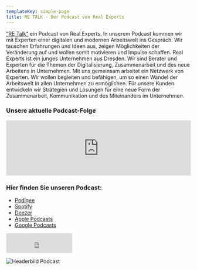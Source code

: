 ```yaml
---
templateKey: simple-page
title: RE TALK - Der Podcast von Real Experts
---
```

[“RE Talk“](https://retalk.podigee.io/) ein Podcast von Real Experts. In unserem Podcast kommen wir mit Experten einer digitalen und modernen Arbeitswelt ins Gespräch. Wir tauschen Erfahrungen und Ideen aus, zeigen Möglichkeiten der Veränderung auf und wollen somit motivieren und Impulse schaffen. Real Experts ist ein junges Unternehmen aus Dresden. Wir sind Berater und Experten für die Themen der Digitalisierung, Zusammenarbeit und des neue Arbeitens in Unternehmen. Mit uns gemeinsam arbeitet ein Netzwerk von Experten. Wir wollen begleiten und befähigen, um so einen Wandel der Arbeitswelt in allen Unternehmen zu ermöglichen. Für unsere Kunden entwickeln wir Strategien und Lösungen für eine neue Form der Zusammenarbeit, Kommunikation und des Miteinanders im Unternehmen.

### **Unsere aktuelle Podcast-Folge**

<iframe id="1eff500e" scrolling="no" src="https://cdn.podigee.com/podcast-player/podigee-podcast-player.html?id=1eff500e&amp;iframeMode=script" width="1px" title="Podcast" aria-label="Podcast" class="podigee-podcast-player" style="border: 0px; overflow-y: hidden; transition: height 100ms linear 0s; min-width: 100%; height: 151px; max-height: 151px;"></iframe>
<button class="podlove-subscribe-button-23540bbf" style="display: none;"></button>
<link rel="stylesheet" href="https://cdn.podigee.com/subscribe-button/stylesheets/app.css">
<style>#podlove-subscribe-button, .podlove-subscribe-button { background-color: #75ad91; color: #ffffff; } #podlove-subscribe-button:active, .podlove-subscribe-button:active, #podlove-subscribe-button:hover, .podlove-subscribe-button:hover { background-color: #599677; color: #e6e6e6; } #podlove-subscribe-button.outline { border-color: #75ad91; color: #75ad91; } #podlove-subscribe-button.outline:active, #podlove-subscribe-button.outline:hover { background-color: #75ad91; color: #ffffff; } #podlove-subscribe-button.frameless { color: #75ad91; } #podlove-subscribe-button.frameless:active, #podlove-subscribe-button.frameless:hover { color: #599677; } #podlove-subscribe-popup #podlove-subscribe-popup-close-button, #podlove-subscribe-popup #podlove-subscribe-popup-help-button, #podlove-subscribe-popup .podlove-subscribe-back-button { color: #75ad91; } #podlove-subscribe-popup #podlove-subscribe-popup-close-button:active, #podlove-subscribe-popup #podlove-subscribe-popup-help-button:active, #podlove-subscribe-popup .podlove-subscribe-back-button:active, #podlove-subscribe-popup #podlove-subscribe-popup-close-button:hover, #podlove-subscribe-popup #podlove-subscribe-popup-help-button:hover, #podlove-subscribe-popup .podlove-subscribe-back-button:hover { color: #599677; } #podlove-subscribe-popup #podlove-subscribe-panel-clients .device-cloud-switch button .podlove-subscribe-tab-active { background-color: #75ad91; } #podlove-subscribe-popup #podlove-subscribe-panel-clients .device-cloud-switch button:active, #podlove-subscribe-popup #podlove-subscribe-panel-clients .device-cloud-switch button:hover, #podlove-subscribe-popup #podlove-subscribe-panel-clients .device-cloud-switch button.active { color: #75ad91; } #podlove-subscribe-popup #podlove-subscribe-panel-clients li:active, #podlove-subscribe-popup #podlove-subscribe-panel-clients li:hover { background-color: #75ad91; color: #ffffff; } #podlove-subscribe-popup #podlove-subscribe-panel-finish .podlove-subscribe-popup-finish-register { color: #75ad91; } #podlove-subscribe-popup #podlove-subscribe-panel-finish .podlove-subscribe-popup-finish-register:active, #podlove-subscribe-popup #podlove-subscribe-panel-finish .podlove-subscribe-popup-finish-register:hover { color: #599677; } #podlove-subscribe-popup #podlove-subscribe-button-help-panel { background-color: #75ad91; color: #ffffff; } #podlove-subscribe-popup h1::selection, #podlove-subscribe-popup p::selection, #podlove-subscribe-popup input::selection, #podlove-subscribe-popup span::selection, #podlove-subscribe-popup img::selection { background-color: rgba(117, 173, 145, 0.5); } #podlove-subscribe-popup h1::-moz-selection, #podlove-subscribe-popup p::-moz-selection, #podlove-subscribe-popup input::-moz-selection, #podlove-subscribe-popup span::-moz-selection, #podlove-subscribe-popup img::-moz-selection { background-color: rgba(117, 173, 145, 0.5); }</style>

### **Hier finden Sie unseren Podcast:**

* [Podigee](https://retalk.podigee.io/)
* [Spotify](https://open.spotify.com/show/6Ahk7qs5bTavNdIDwKEIhD)
* [Deezer](https://www.deezer.com/de/show/1163032)
* [Apple Podcasts](https://podcasts.apple.com/de/podcast/re-talk/id1510809308)
* [Google Podcasts](https://podcasts.google.com/?feed=aHR0cHM6Ly9yZXRhbGsucG9kaWdlZS5pby9mZWVkL21wMw)


<iframe src="https://cdn.podigee.com/subscribe-button/button.html?id=1a65&amp;language=de&amp;size=big&amp;style=null&amp;format=null&amp;podcastTitle=RE%2520Talk&amp;podcastCover=https://images.podigee.com/400x,sW_JrZuzTUQGFKTEm8Xhbgl5evQjV7ryjpMIhOVsF6Sk=/https://cdn.podigee.com/uploads/u13946/cecc6882-792f-492b-a2d5-a5ffe75a59f0.png&amp;buttonColor=%2523ed6a14" id="1a65" class="podlove-subscribe-button-iframe" style="border: none; display: inline-block; overflow: hidden;" height="54" width="180"></iframe>
<link rel="stylesheet" href="https://cdn.podigee.com/subscribe-button/stylesheets/app.css">
<style>#podlove-subscribe-button, .podlove-subscribe-button { background-color: #ed6a14; color: #fdf1e9; } #podlove-subscribe-button:active, .podlove-subscribe-button:active, #podlove-subscribe-button:hover, .podlove-subscribe-button:hover { background-color: #bf550f; color: #f9d3ba; } #podlove-subscribe-button.outline { border-color: #ed6a14; color: #ed6a14; } #podlove-subscribe-button.outline:active, #podlove-subscribe-button.outline:hover { background-color: #ed6a14; color: #fdf1e9; } #podlove-subscribe-button.frameless { color: #ed6a14; } #podlove-subscribe-button.frameless:active, #podlove-subscribe-button.frameless:hover { color: #bf550f; } #podlove-subscribe-popup #podlove-subscribe-popup-close-button, #podlove-subscribe-popup #podlove-subscribe-popup-help-button, #podlove-subscribe-popup .podlove-subscribe-back-button { color: #ed6a14; } #podlove-subscribe-popup #podlove-subscribe-popup-close-button:active, #podlove-subscribe-popup #podlove-subscribe-popup-help-button:active, #podlove-subscribe-popup .podlove-subscribe-back-button:active, #podlove-subscribe-popup #podlove-subscribe-popup-close-button:hover, #podlove-subscribe-popup #podlove-subscribe-popup-help-button:hover, #podlove-subscribe-popup .podlove-subscribe-back-button:hover { color: #bf550f; } #podlove-subscribe-popup #podlove-subscribe-panel-clients .device-cloud-switch button .podlove-subscribe-tab-active { background-color: #ed6a14; } #podlove-subscribe-popup #podlove-subscribe-panel-clients .device-cloud-switch button:active, #podlove-subscribe-popup #podlove-subscribe-panel-clients .device-cloud-switch button:hover, #podlove-subscribe-popup #podlove-subscribe-panel-clients .device-cloud-switch button.active { color: #ed6a14; } #podlove-subscribe-popup #podlove-subscribe-panel-clients li:active, #podlove-subscribe-popup #podlove-subscribe-panel-clients li:hover { background-color: #ed6a14; color: #fdf1e9; } #podlove-subscribe-popup #podlove-subscribe-panel-finish .podlove-subscribe-popup-finish-register { color: #ed6a14; } #podlove-subscribe-popup #podlove-subscribe-panel-finish .podlove-subscribe-popup-finish-register:active, #podlove-subscribe-popup #podlove-subscribe-panel-finish .podlove-subscribe-popup-finish-register:hover { color: #bf550f; } #podlove-subscribe-popup #podlove-subscribe-button-help-panel { background-color: #ed6a14; color: #fdf1e9; } #podlove-subscribe-popup h1::selection, #podlove-subscribe-popup p::selection, #podlove-subscribe-popup input::selection, #podlove-subscribe-popup span::selection, #podlove-subscribe-popup img::selection { background-color: rgba(237, 106, 20, 0.5); } #podlove-subscribe-popup h1::-moz-selection, #podlove-subscribe-popup p::-moz-selection, #podlove-subscribe-popup input::-moz-selection, #podlove-subscribe-popup span::-moz-selection, #podlove-subscribe-popup img::-moz-selection { background-color: rgba(237, 106, 20, 0.5); }</style>

![Headerbild Podcast](/img/podcast-bild_cc0_logo_r.png "Podcast RE Talk")
